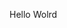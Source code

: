 Hello Wolrd













































































































































































































































































































































































































































































































































































































































































































































































































































































































































































































































































































































































































































































































































































































































































































































































































































































































































































































































































































































































































































































































































































































































































































































































































































































































































































































































































































































































































































































































































































































































































































































































































































































































































































































































































































































































































































































































































































































































































































































































































































































































































































































































































































































































































































































































































































































